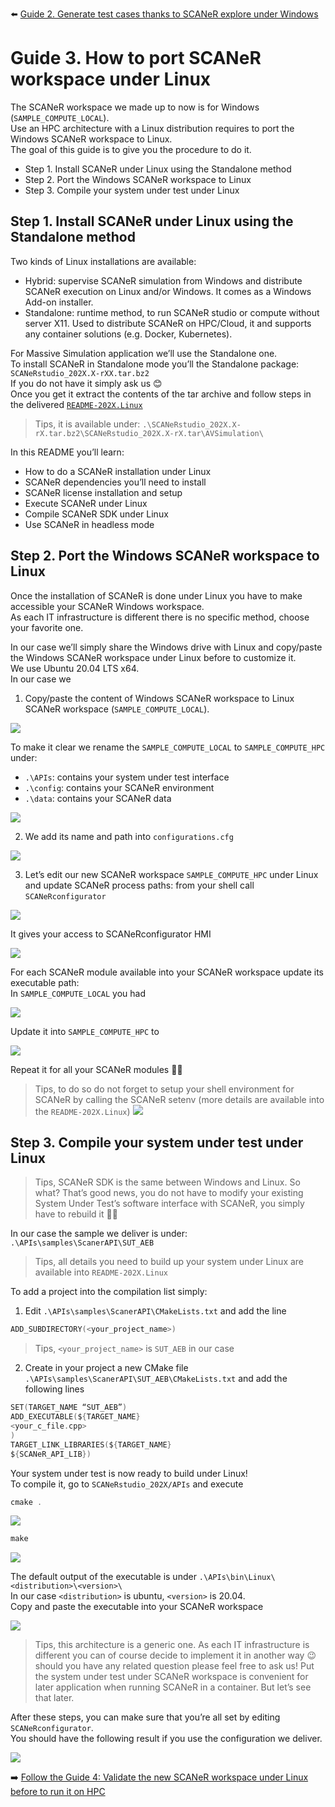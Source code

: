 :arrow_left: [Guide 2. Generate test cases thanks to SCANeR explore under Windows](HT_Prepare_SCANeR_workspace_under_Windows.md)

# Guide 3. How to port SCANeR workspace under Linux

The SCANeR workspace we made up to now is for Windows (`SAMPLE_COMPUTE_LOCAL`).  
Use an HPC architecture with a Linux distribution requires to port the Windows SCANeR workspace to Linux.  
The goal of this guide is to give you the procedure to do it.  

- Step 1.	Install SCANeR under Linux using the Standalone method
- Step 2.	Port the Windows SCANeR workspace to Linux
- Step 3.	Compile your system under test under Linux

## Step 1. Install SCANeR under Linux using the Standalone method

Two kinds of Linux installations are available:
* Hybrid: supervise SCANeR simulation from Windows and distribute SCANeR execution on Linux and/or Windows. It comes as a Windows Add-on installer.
* Standalone: runtime method, to run SCANeR studio or compute without server X11. Used to distribute SCANeR on HPC/Cloud, it and supports any container solutions (e.g. Docker, Kubernetes).

For Massive Simulation application we’ll use the Standalone one.  
To install SCANeR in Standalone mode you’ll the Standalone package: `SCANeRstudio_202X.X-rXX.tar.bz2`  
If you do not have it simply ask us 😊  
Once you get it extract the contents of the tar archive and follow steps in the delivered [`README-202X.Linux`](./assets/README-2022.Linux)

> Tips, it is available under: `.\SCANeRstudio_202X.X-rX.tar.bz2\SCANeRstudio_202X.X-rX.tar\AVSimulation\`

In this README you’ll learn:
* How to do a SCANeR installation under Linux
* SCANeR dependencies you’ll need to install
* SCANeR license installation and setup
* Execute SCANeR under Linux
* Compile SCANeR SDK under Linux
* Use SCANeR in headless mode

## Step 2. Port the Windows SCANeR workspace to Linux

Once the installation of SCANeR is done under Linux you have to make accessible your SCANeR Windows workspace.  
As each IT infrastructure is different there is no specific method, choose your favorite one.  

In our case we’ll simply share the Windows drive with Linux and copy/paste the Windows SCANeR workspace under Linux before to customize it.  
We use Ubuntu 20.04 LTS x64.  
In our case we

1. Copy/paste the content of Windows SCANeR workspace to Linux SCANeR workspace (`SAMPLE_COMPUTE_LOCAL`).

![](./assets/Linux1.png)

To make it clear we rename the `SAMPLE_COMPUTE_LOCAL` to `SAMPLE_COMPUTE_HPC` under:
* `.\APIs`: contains your system under test interface
* `.\config`: contains your SCANeR environment
* `.\data`: contains your SCANeR data

![](./assets/Linux2.png)

2. We add its name and path into `configurations.cfg`

![](./assets/Linux3.png)

3. Let’s edit our new SCANeR workspace `SAMPLE_COMPUTE_HPC` under Linux and update SCANeR process paths: from your shell call `SCANeRconfigurator`

![](./assets/Linux4.png)

It gives your access to SCANeRconfigurator HMI

![](./assets/Linux5.png)

For each SCANeR module available into your SCANeR workspace update its executable path:  
In `SAMPLE_COMPUTE_LOCAL` you had  

![](./assets/Linux6.png)

Update it into `SAMPLE_COMPUTE_HPC` to  

![](./assets/Linux7.png)

Repeat it for all your SCANeR modules 👍🏻

> Tips, to do so do not forget to setup your shell environment for SCANeR by calling the SCANeR setenv (more details are available into the `README-202X.Linux`)
> ![](./assets/Linux8.png)

## Step 3. Compile your system under test under Linux

> Tips, SCANeR SDK is the same between Windows and Linux. So what? That’s good news, you do not have to modify your existing System Under Test’s software interface with SCANeR, you simply have to rebuild it 👍🏻

In our case the sample we deliver is under: `.\APIs\samples\ScanerAPI\SUT_AEB`

> Tips, all details you need to build up your system under Linux are available into `README-202X.Linux`

To add a project into the compilation list simply:
1. Edit `.\APIs\samples\ScanerAPI\CMakeLists.txt` and add the line
```C
ADD_SUBDIRECTORY(<your_project_name>)
```

> Tips, `<your_project_name>` is `SUT_AEB` in our case

2. Create in your project a new CMake file `.\APIs\samples\ScanerAPI\SUT_AEB\CMakeLists.txt` and add the following lines

```C
SET(TARGET_NAME “SUT_AEB”)  
ADD_EXECUTABLE(${TARGET_NAME}  
<your_c_file.cpp>  
)  
TARGET_LINK_LIBRARIES(${TARGET_NAME}  
${SCANeR_API_LIB})  
```

Your system under test is now ready to build under Linux!  
To compile it, go to `SCANeRstudio_202X/APIs` and execute  
```C
cmake .
```  

![](./assets/cmake.png)

```C
make
```  

![](./assets/make.png)

The default output of the executable is under `.\APIs\bin\Linux\<distribution>\<version>\`  
In our case `<distribution>` is ubuntu, `<version>` is 20.04.  
Copy and paste the executable into your SCANeR workspace  

![](./assets/executable.png)

> Tips, this architecture is a generic one. As each IT infrastructure is different you can of course decide to implement it in another way 😉 should you have any related question please feel free to ask us! Put the system under test under SCANeR workspace is convenient for later application when running SCANeR in a container. But let’s see that later.

After these steps, you can make sure that you’re all set by editing `SCANeRconfigurator`.  
You should have the following result if you use the configuration we deliver.  

![](./assets/SCANeRWorkspaceDone.png)

:arrow_right: [Follow the Guide 4: Validate the new SCANeR workspace under Linux before to run it on HPC](HT_Validate_test_cases_under_Linux.md)
